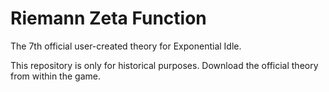 # Riemann Zeta Function

The 7th official user-created theory for Exponential Idle.

This repository is only for historical purposes. Download the official theory from within the game.
